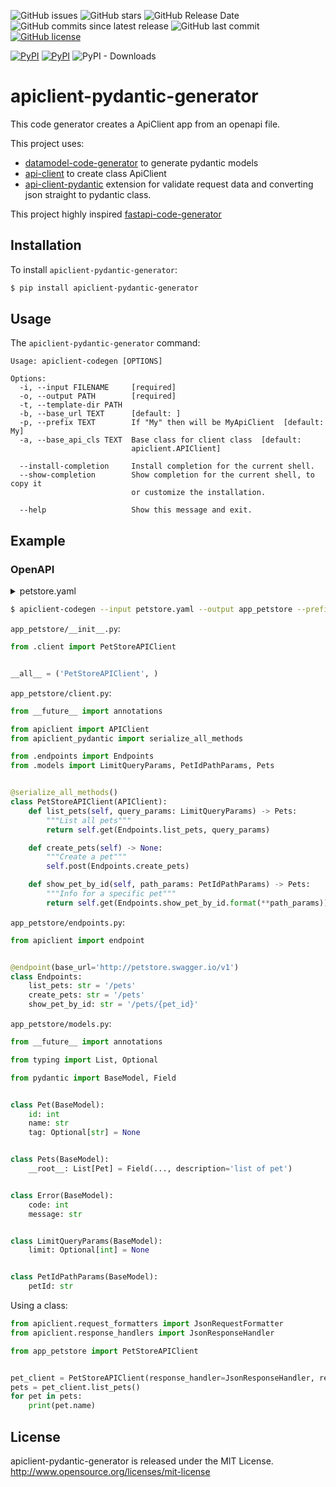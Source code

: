 ![GitHub issues](https://img.shields.io/github/issues/mom1/apiclient-pydantic-generator.svg)
![GitHub stars](https://img.shields.io/github/stars/mom1/apiclient-pydantic-generator.svg)
![GitHub Release Date](https://img.shields.io/github/release-date/mom1/apiclient-pydantic-generator.svg)
![GitHub commits since latest release](https://img.shields.io/github/commits-since/mom1/apiclient-pydantic-generator/latest.svg)
![GitHub last commit](https://img.shields.io/github/last-commit/mom1/apiclient-pydantic-generator.svg)
[![GitHub license](https://img.shields.io/github/license/mom1/apiclient-pydantic-generator)](https://github.com/mom1/apiclient-pydantic-generator/blob/master/LICENSE)

[![PyPI](https://img.shields.io/pypi/v/apiclient-pydantic-generator.svg)](https://pypi.python.org/pypi/apiclient-pydantic-generator)
[![PyPI](https://img.shields.io/pypi/pyversions/apiclient-pydantic-generator.svg)]()
![PyPI - Downloads](https://img.shields.io/pypi/dm/apiclient-pydantic-generator.svg?label=pip%20installs&logo=python)


# apiclient-pydantic-generator

This code generator creates a ApiClient app from an openapi file.

This project uses:
  - [datamodel-code-generator](https://github.com/koxudaxi/datamodel-code-generator) to generate pydantic models
  - [api-client](https://github.com/MikeWooster/api-client) to create class ApiClient
  - [api-client-pydantic](https://github.com/mom1/api-client-pydantic) extension for validate request data and converting json straight to pydantic class.


This project highly inspired [fastapi-code-generator](https://github.com/koxudaxi/fastapi-code-generator)

## Installation

To install `apiclient-pydantic-generator`:
```sh
$ pip install apiclient-pydantic-generator
```

## Usage

The `apiclient-pydantic-generator` command:
```
Usage: apiclient-codegen [OPTIONS]

Options:
  -i, --input FILENAME     [required]
  -o, --output PATH        [required]
  -t, --template-dir PATH
  -b, --base_url TEXT      [default: ]
  -p, --prefix TEXT        If "My" then will be MyApiClient  [default: My]
  -a, --base_api_cls TEXT  Base class for client class  [default:
                           apiclient.APIClient]

  --install-completion     Install completion for the current shell.
  --show-completion        Show completion for the current shell, to copy it
                           or customize the installation.

  --help                   Show this message and exit.
```


## Example

### OpenAPI

<details>
  <summary>petstore.yaml</summary>
  <pre>
    <code>
      openapi: '3.0.0'
      info:
        version: 1.0.0
        title: Swagger Petstore
        license:
          name: MIT
      servers:
        - url: http://petstore.swagger.io/v1
      paths:
        /pets:
          get:
            summary: List all pets
            operationId: listPets
            tags:
              - pets
            parameters:
              - name: limit
                in: query
                description: How many items to return at one time (max 100)
                required: false
                schema:
                  type: integer
                  format: int32
            responses:
              '200':
                description: A paged array of pets
                headers:
                  x-next:
                    description: A link to the next page of responses
                    schema:
                      type: string
                content:
                  application/json:
                    schema:
                      $ref: '#/components/schemas/Pets'
              default:
                description: unexpected error
                content:
                  application/json:
                    schema:
                      $ref: '#/components/schemas/Error'
                      x-amazon-apigateway-integration:
                        uri:
                          Fn::Sub: arn:aws:apigateway:${AWS::Region}:lambda:path/2015-03-31/functions/${PythonVersionFunction.Arn}/invocations
                        passthroughBehavior: when_no_templates
                        httpMethod: POST
                        type: aws_proxy
          post:
            summary: Create a pet
            operationId: createPets
            tags:
              - pets
            responses:
              '201':
                description: Null response
              default:
                description: unexpected error
                content:
                  application/json:
                    schema:
                      $ref: '#/components/schemas/Error'
                      x-amazon-apigateway-integration:
                        uri:
                          Fn::Sub: arn:aws:apigateway:${AWS::Region}:lambda:path/2015-03-31/functions/${PythonVersionFunction.Arn}/invocations
                        passthroughBehavior: when_no_templates
                        httpMethod: POST
                        type: aws_proxy
        /pets/{petId}:
          get:
            summary: Info for a specific pet
            operationId: showPetById
            tags:
              - pets
            parameters:
              - name: petId
                in: path
                required: true
                description: The id of the pet to retrieve
                schema:
                  type: string
            responses:
              '200':
                description: Expected response to a valid request
                content:
                  application/json:
                    schema:
                      $ref: '#/components/schemas/Pets'
              default:
                description: unexpected error
                content:
                  application/json:
                    schema:
                      $ref: '#/components/schemas/Error'
          x-amazon-apigateway-integration:
            uri:
              Fn::Sub: arn:aws:apigateway:${AWS::Region}:lambda:path/2015-03-31/functions/${PythonVersionFunction.Arn}/invocations
            passthroughBehavior: when_no_templates
            httpMethod: POST
            type: aws_proxy
      components:
        schemas:
          Pet:
            required:
              - id
              - name
            properties:
              id:
                type: integer
                format: int64
              name:
                type: string
              tag:
                type: string
          Pets:
            type: array
            description: list of pet
            items:
              $ref: '#/components/schemas/Pet'
          Error:
            required:
              - code
              - message
            properties:
              code:
                type: integer
                format: int32
              message:
                type: string
    </code>
  </pre>
</details>

```sh
$ apiclient-codegen --input petstore.yaml --output app_petstore --prefix PetStore
```

`app_petstore/__init__.py`:
```python
from .client import PetStoreAPIClient


__all__ = ('PetStoreAPIClient', )
```

`app_petstore/client.py`:
```python
from __future__ import annotations

from apiclient import APIClient
from apiclient_pydantic import serialize_all_methods

from .endpoints import Endpoints
from .models import LimitQueryParams, PetIdPathParams, Pets


@serialize_all_methods()
class PetStoreAPIClient(APIClient):
    def list_pets(self, query_params: LimitQueryParams) -> Pets:
        """List all pets"""
        return self.get(Endpoints.list_pets, query_params)

    def create_pets(self) -> None:
        """Create a pet"""
        self.post(Endpoints.create_pets)

    def show_pet_by_id(self, path_params: PetIdPathParams) -> Pets:
        """Info for a specific pet"""
        return self.get(Endpoints.show_pet_by_id.format(**path_params))
```

`app_petstore/endpoints.py`:
```python
from apiclient import endpoint


@endpoint(base_url='http://petstore.swagger.io/v1')
class Endpoints:
    list_pets: str = '/pets'
    create_pets: str = '/pets'
    show_pet_by_id: str = '/pets/{pet_id}'
```

`app_petstore/models.py`:
```python
from __future__ import annotations

from typing import List, Optional

from pydantic import BaseModel, Field


class Pet(BaseModel):
    id: int
    name: str
    tag: Optional[str] = None


class Pets(BaseModel):
    __root__: List[Pet] = Field(..., description='list of pet')


class Error(BaseModel):
    code: int
    message: str


class LimitQueryParams(BaseModel):
    limit: Optional[int] = None


class PetIdPathParams(BaseModel):
    petId: str
```

Using a class:
```python
from apiclient.request_formatters import JsonRequestFormatter
from apiclient.response_handlers import JsonResponseHandler

from app_petstore import PetStoreAPIClient


pet_client = PetStoreAPIClient(response_handler=JsonResponseHandler, request_formatter=JsonRequestFormatter)
pets = pet_client.list_pets()
for pet in pets:
    print(pet.name)
```

## License

apiclient-pydantic-generator is released under the MIT License. http://www.opensource.org/licenses/mit-license

